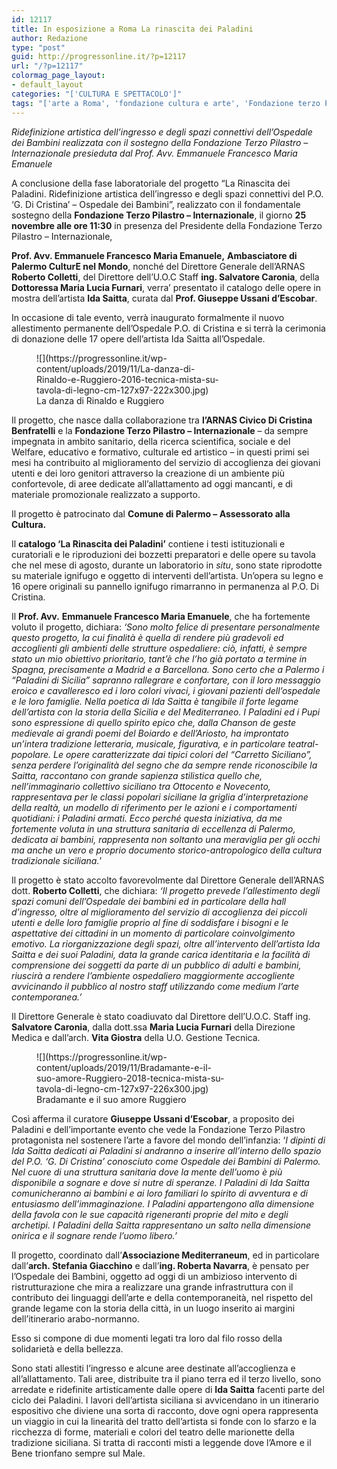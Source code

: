 ```yaml
---
id: 12117
title: In esposizione a Roma La rinascita dei Paladini
author: Redazione
type: "post"
guid: http://progressonline.it/?p=12117
url: "/?p=12117"
colormag_page_layout:
- default_layout
categories: "['CULTURA E SPETTACOLO']"
tags: "['arte a Roma', 'fondazione cultura e arte', 'Fondazione terzo Pilastro']"
---
```


*Ridefinizione artistica dell’ingresso e degli spazi connettivi dell’Ospedale dei Bambini realizzata con il sostegno della Fondazione Terzo Pilastro – Internazionale presieduta dal Prof. Avv. Emmanuele Francesco Maria Emanuele*

A conclusione della fase laboratoriale del progetto “La Rinascita dei Paladini. Ridefinizione artistica dell’ingresso e degli spazi connettivi del P.O. ‘G. Di Cristina’ – Ospedale dei Bambini”, realizzato con il fondamentale sostegno della **Fondazione Terzo Pilastro – Internazionale**, il giorno **25 novembre alle ore 11:30** in presenza del Presidente della Fondazione Terzo Pilastro – Internazionale,

**Prof. Avv. Emmanuele Francesco Maria Emanuele,** **Ambasciatore di Palermo CulturE nel Mondo**, nonché del Direttore Generale dell’ARNAS **Roberto Colletti**, del Direttore dell’U.O.C Staff **ing. Salvatore Caronia**, della **Dottoressa Maria Lucia Furnari**, verra’ presentato il catalogo delle opere in mostra dell’artista **Ida Saitta**, curata dal **Prof. Giuseppe Ussani d’Escobar**.

In occasione di tale evento, verrà inaugurato formalmente il nuovo allestimento permanente dell’Ospedale P.O. di Cristina e si terrà la cerimonia di donazione delle 17 opere dell’artista Ida Saitta all’Ospedale.

<figure aria-describedby="caption-attachment-12119" class="wp-caption alignleft" id="attachment_12119" style="width: 296px">![](https://progressonline.it/wp-content/uploads/2019/11/La-danza-di-Rinaldo-e-Ruggiero-2016-tecnica-mista-su-tavola-di-legno-cm-127x97-222x300.jpg)<figcaption class="wp-caption-text" id="caption-attachment-12119">La danza di Rinaldo e Ruggiero</figcaption></figure>

Il progetto, che nasce dalla collaborazione tra **l’ARNAS Civico Di Cristina Benfratelli** e la **Fondazione Terzo Pilastro – Internazionale** – da sempre impegnata in ambito sanitario, della ricerca scientifica, sociale e del Welfare, educativo e formativo, culturale ed artistico – in questi primi sei mesi ha contribuito al miglioramento del servizio di accoglienza dei giovani utenti e dei loro genitori attraverso la creazione di un ambiente più confortevole, di aree dedicate all’allattamento ad oggi mancanti, e di materiale promozionale realizzato a supporto.

Il progetto è patrocinato dal **Comune di Palermo – Assessorato alla Cultura.**

 Il **catalogo ‘La Rinascita dei Paladini’** contiene i testi istituzionali e curatoriali e le riproduzioni dei bozzetti preparatori e delle opere su tavola che nel mese di agosto, durante un laboratorio in *situ*, sono state riprodotte su materiale ignifugo e oggetto di interventi dell’artista. Un’opera su legno e 16 opere originali su pannello ignifugo rimarranno in permanenza al P.O. Di Cristina.

 Il **Prof. Avv.** **Emmanuele Francesco Maria Emanuele**, che ha fortemente voluto il progetto, dichiara: *‘Sono molto felice di presentare personalmente questo progetto, la cui finalità è quella di rendere più gradevoli ed accoglienti gli ambienti delle strutture ospedaliere: ciò, infatti, è sempre stato un mio obiettivo prioritario, tant’è che l’ho già portato a termine in Spagna, precisamente a Madrid e a Barcellona. Sono certo che a Palermo i “Paladini di Sicilia” sapranno rallegrare e confortare, con il loro messaggio eroico e cavalleresco ed i loro colori vivaci, i giovani pazienti dell’ospedale e le loro famiglie. Nella poetica di Ida Saitta è tangibile il forte legame dell’artista con la storia della Sicilia e del Mediterraneo. I Paladini ed i Pupi sono espressione di quello spirito epico che, dalla Chanson de geste medievale ai grandi poemi del Boiardo e dell’Ariosto, ha improntato un’intera tradizione letteraria, musicale, figurativa, e in particolare teatral-popolare. Le opere caratterizzate dai tipici colori del “Carretto Siciliano”, senza perdere l’originalità del segno che da sempre rende riconoscibile la Saitta, raccontano con grande sapienza stilistica quello che, nell’immaginario collettivo siciliano tra Ottocento e Novecento, rappresentava per le classi popolari siciliane la griglia d’interpretazione della realtà, un modello di riferimento per le azioni e i comportamenti quotidiani: i Paladini armati. Ecco perché questa iniziativa, da me fortemente voluta in una struttura sanitaria di eccellenza di Palermo, dedicata ai bambini, rappresenta non soltanto una meraviglia per gli occhi ma anche un vero e proprio documento storico-antropologico della cultura tradizionale siciliana.*’

Il progetto è stato accolto favorevolmente dal Direttore Generale dell’ARNAS dott. **Roberto Colletti**, che dichiara: *‘Il progetto prevede l’allestimento degli spazi comuni dell’Ospedale dei bambini ed in particolare della hall d’ingresso, oltre al miglioramento del servizio di accoglienza dei piccoli utenti e delle loro famiglie proprio al fine di soddisfare i bisogni e le aspettative dei cittadini in un momento di particolare coinvolgimento emotivo. La riorganizzazione degli spazi, oltre all’intervento dell’artista Ida Saitta e dei suoi Paladini, data la grande carica identitaria e la facilità di comprensione dei soggetti da parte di un pubblico di adulti e bambini, riuscirà a rendere l’ambiente ospedaliero maggiormente accogliente avvicinando il pubblico al nostro staff utilizzando come medium l’arte contemporanea.’*

 Il Direttore Generale è stato coadiuvato dal Direttore dell’U.O.C. Staff ing. **Salvatore Caronia**, dalla dott.ssa **Maria Lucia Furnari** della Direzione Medica e dall’arch. **Vita Giostra** della U.O. Gestione Tecnica.

<figure aria-describedby="caption-attachment-12120" class="wp-caption alignright" id="attachment_12120" style="width: 301px">![](https://progressonline.it/wp-content/uploads/2019/11/Bradamante-e-il-suo-amore-Ruggiero-2018-tecnica-mista-su-tavola-di-legno-cm-127x97-226x300.jpg)<figcaption class="wp-caption-text" id="caption-attachment-12120">Bradamante e il suo amore Ruggiero</figcaption></figure>

Così afferma il curatore **Giuseppe Ussani d’Escobar**, a proposito dei Paladini e dell’importante evento che vede la Fondazione Terzo Pilastro protagonista nel sostenere l’arte a favore del mondo dell’infanzia: ‘*I dipinti di Ida Saitta dedicati ai Paladini si andranno a inserire all’interno dello spazio del P.O. ‘G. Di Cristina’ conosciuto come Ospedale dei Bambini di Palermo. Nel cuore di una struttura sanitaria dove la mente dell’uomo è più disponibile a sognare e dove si nutre di speranze. I Paladini di Ida Saitta comunicheranno ai bambini e ai loro familiari lo spirito di avventura e di entusiasmo dell’immaginazione. I Paladini appartengono alla dimensione della favola con le sue capacità rigeneranti proprie del mito e degli archetipi. I Paladini della Saitta rappresentano un salto nella dimensione onirica e il sognare rende l’uomo libero.’*

Il progetto, coordinato dall’**Associazione Mediterraneum**, ed in particolare dall’**arch. Stefania Giacchino** e dall’**ing. Roberta Navarra**, è pensato per l’Ospedale dei Bambini, oggetto ad oggi di un ambizioso intervento di ristrutturazione che mira a realizzare una grande infrastruttura con il contributo dei linguaggi dell’arte e della contemporaneità, nel rispetto del grande legame con la storia della città, in un luogo inserito ai margini dell’itinerario arabo-normanno.

Esso si compone di due momenti legati tra loro dal filo rosso della solidarietà e della bellezza.

Sono stati allestiti l’ingresso e alcune aree destinate all’accoglienza e all’allattamento. Tali aree, distribuite tra il piano terra ed il terzo livello, sono arredate e ridefinite artisticamente dalle opere di **Ida Saitta** facenti parte del ciclo dei Paladini. I lavori dell’artista siciliana si avvicendano in un itinerario espositivo che diviene una sorta di racconto, dove ogni opera rappresenta un viaggio in cui la linearità del tratto dell’artista si fonde con lo sfarzo e la ricchezza di forme, materiali e colori del teatro delle marionette della tradizione siciliana. Si tratta di racconti misti a leggende dove l’Amore e il Bene trionfano sempre sul Male.
